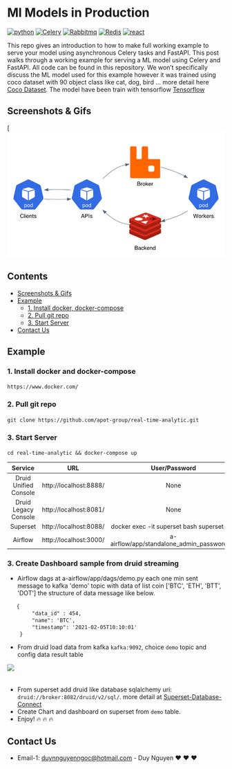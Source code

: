 # Ml Models in Production
[![python](https://img.shields.io/badge/python-3.9.5-green)](https://www.python.org/doc/)
[![Celery](https://img.shields.io/badge/celery-5.2.3-green)](https://docs.celeryproject.org/en/stable/getting-started/introduction.html)
[![Rabbitmq](https://img.shields.io/badge/rabbitmq-3-orange)](https://www.rabbitmq.com/)
[![Redis](https://img.shields.io/badge/redis-6.2.6-orange)](https://redis.io/)
[![react](https://img.shields.io/badge/react-17.0.2-lightgrey)](https://reactjs.org/)

This repo gives an introduction to how to make full working example to serve your model using asynchronous Celery tasks and FastAPI. This post walks through a working example for serving a ML model using Celery and FastAPI. All code can be found in this repository. We won’t specifically discuss the ML model used for this example however it was trained using coco dataset with 90 object class like cat, dog, bird ... more detail here [Coco Dataset](https://cocodataset.org/#home). The model have been train with tensorflow [Tensorflow](https://github.com/tensorflow/models) 

## Screenshots & Gifs
[![Architecture](public/architecture.png)


## Contents
- [Screenshots & Gifs](#screenshots--gifs)
- [Example](#example)
    - [1. Install docker, docker-compose](https://github.com/apot-group/real-time-analytic#1-install-docker-and-docker-compose)
    - [2. Pull git repo](https://github.com/apot-group/real-time-analytic#2-pull-git-repo)
    - [3. Start Server](https://github.com/apot-group/real-time-analytic#3-start-server)
- [Contact Us](#contact-us)


## Example

### 1. Install docker and docker-compose

`https://www.docker.com/`

### 2. Pull git repo
`git clone https://github.com/apot-group/real-time-analytic.git` 

### 3. Start Server
`cd real-time-analytic && docker-compose up`

| Service               | URL                              | User/Password                                 |
| :-------------------: | :------------------------------: | :-------------------------------------------: |
| Druid Unified Console | http://localhost:8888/           | None                                          |
| Druid Legacy Console  | http://localhost:8081/           | None                                          |
| Superset              | http://localhost:8088/           | docker exec -it superset bash superset-init   |
| Airflow               | http://localhost:3000/           | a-airflow/app/standalone_admin_password.txt   |

### 3. Create Dashboard sample from druid streaming
 - Airflow dags at a-airflow/app/dags/demo.py each one min sent message to kafka 'demo' topic with data of list coin ['BTC', 'ETH', 'BTT', 'DOT'] the structure of data message like below.
```
   {
        "data_id" : 454,
        "name": 'BTC',
        "timestamp": '2021-02-05T10:10:01'
    }
```

 - From druid load data from kafka ```kafka:9092```, choice ```demo``` topic and config data result table
<div>
    <img src="https://github.com/apot-group/real-time-analytic/blob/main/public/druid_connect.gif" />
</div>
<br>

 - From superset add druid like database sqlalchemy uri: ```druid://broker:8082/druid/v2/sql/```. more detail at [Superset-Database-Connect](https://superset.apache.org/docs/databases/db-connection-ui)
 - Create Chart and dashboard on superset from ```demo``` table.
 - Enjoy! :fire: :fire: :fire:

## Contact Us
- Email-1: duynnguyenngoc@hotmail.com - Duy Nguyen :heart: :heart: :heart: 